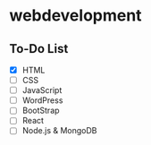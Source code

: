 # webdevelopment


## To-Do List
- [x] HTML
- [ ] CSS
- [ ] JavaScript
- [ ] WordPress
- [ ] BootStrap
- [ ] React
- [ ] Node.js & MongoDB